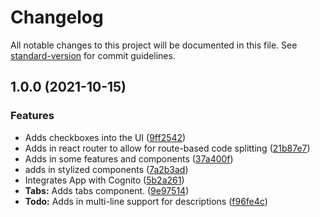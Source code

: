 # Changelog

All notable changes to this project will be documented in this file. See [standard-version](https://github.com/conventional-changelog/standard-version) for commit guidelines.

## 1.0.0 (2021-10-15)


### Features

* Adds checkboxes into the UI ([9ff2542](https://github.com/vini-vici/front-end/commit/9ff2542e630dfad85cbd2ec80bf566110a06ff78))
* Adds in react router to allow for route-based code splitting ([21b87e7](https://github.com/vini-vici/front-end/commit/21b87e75dfc1731b806359922bd1e83ddb4d156a))
* Adds in some features and components ([37a400f](https://github.com/vini-vici/front-end/commit/37a400f0b5ecbb1ec3917c20e68e9f5b3aeace70))
* adds in stylized components ([7a2b3ad](https://github.com/vini-vici/front-end/commit/7a2b3ad7f4ddc32af34db35580efd0b62bb34aad))
* Integrates App with Cognito ([5b2a261](https://github.com/vini-vici/front-end/commit/5b2a261452dea08a7203b92fc7b1003fd731d1cc))
* **Tabs:** Adds tabs component. ([9e97514](https://github.com/vini-vici/front-end/commit/9e97514db64e7849016f1ab69137de8db8cfb82f))
* **Todo:** Adds in multi-line support for descriptions ([f96fe4c](https://github.com/vini-vici/front-end/commit/f96fe4ce69beba0ad68008809679603cb4f3436a))
